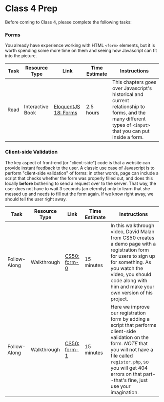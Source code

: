 # Class 4 Prep

Before coming to Class 4, please complete the following tasks:

### Forms

You already have experience working with HTML `<form>` elements, but it is worth spending some more time on them and seeing how Javascript can fit into the picture.

Task | Resource Type | Link | Time Estimate | Instructions
-----|---------------|------|---------------|--------------
Read | Interactive Book | [EloquentJS 18: Forms][eloquent18] | 2.5 hours | This chapters goes over Javascript's historical and current relationship to forms, and the many different types of `<input>` that you can put inside a form.


### Client-side Validation

The key aspect of front-end (or "client-side") code is that a website can provide instant feedback to the user. A classic use case of Javascript is to perform "client-side validation" of forms: in other words, page can include a script that checks whether the form was properly filled out, and does this locally **before** bothering to send a request over to the server. That way, the user does not have to wait 3 seconds (an eternity) only to learn that she messed up and needs to fill out the form again. If we know right away, we should tell the user right away.

Task | Resource Type | Link | Time Estimate | Instructions
-----|---------------|------|---------------|--------------
Follow-Along | Walkthrough | [CS50: form-0][form-0] | 15 minutes | In this walkthrough video, David Malan from CS50 creates a demo page with a registration form for users to sign up for something. As you watch the video, you should code along with him and make your own version of his project.
Follow-Along | Walkthrough | [CS50: form-1][form-1] | 15 minutes | Here we improve our registration form by adding a script that performs client-side validation on the form. *NOTE* that you will not have a file called `register.php`, so you will get 404 errors on that part--that's fine, just use your imagination.

[eloquent18]: http://eloquentjavascript.net/18_forms.html
[form-0]: https://www.youtube.com/watch?v=U7W2U8qRI3I&list=PLhQjrBD2T382FjybRNOXyEdsjP9CNKJgb&index=7
[form-1]: https://www.youtube.com/watch?v=r2iaKDH79oQ&index=8&list=PLhQjrBD2T382FjybRNOXyEdsjP9CNKJgb
[form-2]: https://www.youtube.com/watch?v=eViManaIKkQ&index=9&list=PLhQjrBD2T382FjybRNOXyEdsjP9CNKJgb

